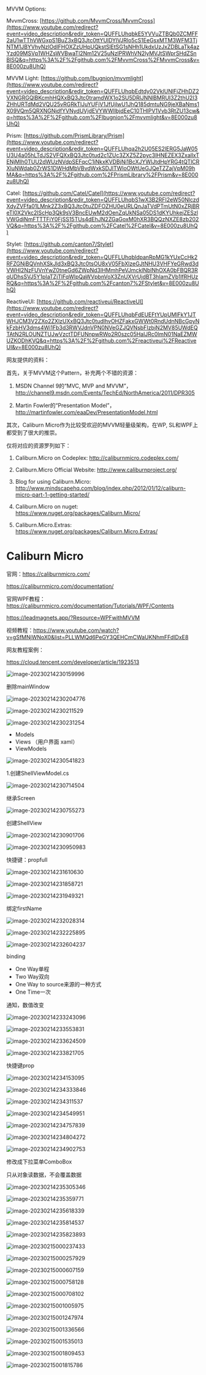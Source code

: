 MVVM Options: 

MvvmCross: [https://github.com/MvvmCross/MvvmCross](https://www.youtube.com/redirect?event=video_description&redir_token=QUFFLUhqbkE5YVVuZTBQb0ZCMFF2aU1wTThVWGxpS1BuZ3xBQ3Jtc0ttYUlDYlVJRlo5cS1EeGsxMTM3WFM3TjNTM1JBYVhyNzlOdlFHOXZzUHpUQkstSlEtSG1sNHh1UkdxUzJxZDBLaTk4azYzd09MSVp1WHZsWVBwaTl2Nm12V25uNzlPRWhVN2lyMVJtSWprSHdZSnBlSQ&q=https%3A%2F%2Fgithub.com%2FMvvmCross%2FMvvmCross&v=8E000zu8UhQ) 

MVVM Light: [https://github.com/lbugnion/mvvmlight](https://www.youtube.com/redirect?event=video_description&redir_token=QUFFLUhqbEdtdy02VklUNlFjZHhDZ2VXNGRGQlBKcmhHQXxBQ3Jtc0tramdWX1o2SU5DRlJNNlBMRUI3Z2thU2I3ZHhURTdMd2VQU25vRGRkTlJuYUFjV1JfUjlwU1JhQ185dmtuNG9jeXBaNms1X09VQm5QRXNGNjdfYVNydUVjdEVYWWllbjdEeC10THlPV1Vvb3RtZU13cw&q=https%3A%2F%2Fgithub.com%2Flbugnion%2Fmvvmlight&v=8E000zu8UhQ) 

Prism: [https://github.com/PrismLibrary/Prism](https://www.youtube.com/redirect?event=video_description&redir_token=QUFFLUhqa2h2U05ES2lERG5JaW05U3U4a05hLTdJS2VFQXxBQ3Jtc0tud2c1ZUc3ZXZ5Z2pyc3lHNEZEX3ZxallxTENjMlh0TUU2dWUzNVdpSEFqcC1iNkxKVDBjNi1BcXJYWlJtdHpYRG4tQTlCRXluNWdab0ZrWS1DWHdMbVBvdWxkSDJlTWloOWtUeGJQeTZZajVpM09hMA&q=https%3A%2F%2Fgithub.com%2FPrismLibrary%2FPrism&v=8E000zu8UhQ) 

Catel: [https://github.com/Catel/Catel](https://www.youtube.com/redirect?event=video_description&redir_token=QUFFLUhqbS1wX3B2RFI2eW50NlczdXdyZVFfa01LMnk2Z3xBQ3Jtc0tuZDFOZHU0eURLQnJaTVdPTmUtN0xZRjBReTI0X2Vkc2lScHp3Qk9sV3BncEUwM2dOenZqUkNSa05DS1dKYUhkejZESzlVWGdiNmFTTTFiY0FjSS15TUs4dEhJN2ZGaGoxM0hXR3BQQzNXZE8zb202VQ&q=https%3A%2F%2Fgithub.com%2FCatel%2FCatel&v=8E000zu8UhQ) 

Stylet: [https://github.com/canton7/Stylet](https://www.youtube.com/redirect?event=video_description&redir_token=QUFFLUhqbldpanRpMG1kYUxCcHk2RFZGNjBQVnhXSkJld3xBQ3Jtc0tsOU8xV05FbXlzeGJtNHU3VHFYeGRwd3dVWHI2NzFUVnYwZ0tneGd6ZWpNd3lHMmhPeVJmcklNblNhOXA0bFBQR3RqUDhsSVJ5Y1pIaTZjTlFqWlpQaWVpbnVoX3ZnUXVrUjdBT3hIamZVb1lfRHUzRQ&q=https%3A%2F%2Fgithub.com%2Fcanton7%2FStylet&v=8E000zu8UhQ) 

ReactiveUI: [https://github.com/reactiveui/ReactiveUI](https://www.youtube.com/redirect?event=video_description&redir_token=QUFFLUhqbFdEUEFtYUpUMlFkY1JTWHJCM3V2ZXo2ZXlzUXxBQ3Jtc0tudlhvOHZFakxGWWt0RndUdnNBcGpyNkFzbHV3dms4Wi1Fb3d3RWVJdnVPN0NVeGZJQVNsbFIzbjN2MV85UWdEQTAtN2RLOUNZTUJwVzctTDFUNnpwRWo2R0szc05HalJRc0lmN01NaEZMWUZKODhKVQ&q=https%3A%2F%2Fgithub.com%2Freactiveui%2FReactiveUI&v=8E000zu8UhQ)



网友提供的资料：

首先，关于MVVM这个Pattern，补充两个不错的资源：

1. MSDN Channel 9的“MVC, MVP and MVVM”， http://channel9.msdn.com/Events/TechEd/NorthAmerica/2011/DPR305

2. Martin Fowler的“Presentation Model”，http://martinfowler.com/eaaDev/PresentationModel.html


其次，Caliburn Micro作为比较受欢迎的MVVM轻量级架构，在WP, SL和WPF上都受到了很大的推崇。

仅将对应的资源罗列如下：

1. Caliburn.Micro on Codeplex: http://caliburnmicro.codeplex.com/

2. Caliburn.Micro Official Website: http://www.caliburnproject.org/

3. Blog for using Caliburn.Micro: http://www.mindscapehq.com/blog/index.php/2012/01/12/caliburn-micro-part-1-getting-started/

4. Caliburn.Micro on nuget: https://www.nuget.org/packages/Caliburn.Micro/

5. Caliburn.Micro.Extras: https://www.nuget.org/packages/Caliburn.Micro.Extras/

# Caliburn Micro

官网：https://caliburnmicro.com/

https://caliburnmicro.com/documentation/

官网WPF教程：https://caliburnmicro.com/documentation/Tutorials/WPF/Contents


https://leadmagnets.app/?Resource=WPFwithMVVM

视频教程：https://www.youtube.com/watch?v=gSfMNjWNoX0&list=PLLWMQd6PeGY3QEHCmCWaUKNhmFFdIDxE8



网友教程案例：

https://cloud.tencent.com/developer/article/1923513

![image-20230214230159996](MVVM%E6%95%99%E7%A8%8B.assets/image-20230214230159996.png)

删除mainWindow

![image-20230214230204776](MVVM%E6%95%99%E7%A8%8B.assets/image-20230214230204776.png)

![image-20230214230211529](MVVM%E6%95%99%E7%A8%8B.assets/image-20230214230211529.png)

![image-20230214230231254](MVVM%E6%95%99%E7%A8%8B.assets/image-20230214230231254.png)

- Models
- Views （用户界面 xaml）
- ViewModels

![image-20230214230541823](MVVM%E6%95%99%E7%A8%8B.assets/image-20230214230541823.png)

1.创建ShellViewModel.cs

![image-20230214230714504](MVVM%E6%95%99%E7%A8%8B.assets/image-20230214230714504.png)

继承Screen

![image-20230214230755273](MVVM%E6%95%99%E7%A8%8B.assets/image-20230214230755273.png)

创建ShellView

![image-20230214230901706](MVVM%E6%95%99%E7%A8%8B.assets/image-20230214230901706.png)

![image-20230214230950983](MVVM%E6%95%99%E7%A8%8B.assets/image-20230214230950983.png)



快捷键：propfull

![image-20230214231610630](MVVM%E6%95%99%E7%A8%8B.assets/image-20230214231610630.png)

![image-20230214231858721](MVVM%E6%95%99%E7%A8%8B.assets/image-20230214231858721.png)

![image-20230214231949321](MVVM%E6%95%99%E7%A8%8B.assets/image-20230214231949321.png)

绑定firstName

![image-20230214232028314](MVVM%E6%95%99%E7%A8%8B.assets/image-20230214232028314.png)

![image-20230214232225895](MVVM%E6%95%99%E7%A8%8B.assets/image-20230214232225895.png)

![image-20230214232604237](MVVM%E6%95%99%E7%A8%8B.assets/image-20230214232604237.png)

binding

- One Way单程
- Two Way双向
- One Way to source来源的一种方式
- One Time一次

通知，数值改变

![image-20230214233243096](MVVM%E6%95%99%E7%A8%8B.assets/image-20230214233243096.png)

![image-20230214233553831](MVVM%E6%95%99%E7%A8%8B.assets/image-20230214233553831.png)

![image-20230214233624509](MVVM%E6%95%99%E7%A8%8B.assets/image-20230214233624509.png)

![image-20230214233821705](MVVM%E6%95%99%E7%A8%8B.assets/image-20230214233821705.png)



快捷键prop

![image-20230214234153095](MVVM%E6%95%99%E7%A8%8B.assets/image-20230214234153095.png)

![image-20230214234333846](MVVM%E6%95%99%E7%A8%8B.assets/image-20230214234333846.png)

![image-20230214234311537](MVVM%E6%95%99%E7%A8%8B.assets/image-20230214234311537.png)



![image-20230214234549951](MVVM%E6%95%99%E7%A8%8B.assets/image-20230214234549951.png)

![image-20230214234757839](MVVM%E6%95%99%E7%A8%8B.assets/image-20230214234757839.png)

![image-20230214234804272](MVVM%E6%95%99%E7%A8%8B.assets/image-20230214234804272.png)

![image-20230214234902753](MVVM%E6%95%99%E7%A8%8B.assets/image-20230214234902753.png)

修改成下拉菜单ComboBox

只从对象读数据，不会覆盖数据

![image-20230214235305346](MVVM%E6%95%99%E7%A8%8B.assets/image-20230214235305346.png)

![image-20230214235359771](MVVM%E6%95%99%E7%A8%8B.assets/image-20230214235359771.png)

![image-20230214235618339](MVVM%E6%95%99%E7%A8%8B.assets/image-20230214235618339.png)



![image-20230214235814537](MVVM%E6%95%99%E7%A8%8B.assets/image-20230214235814537.png)

![image-20230214235823893](MVVM%E6%95%99%E7%A8%8B.assets/image-20230214235823893.png)

![image-20230215000237433](MVVM%E6%95%99%E7%A8%8B.assets/image-20230215000237433.png)

![image-20230215000257929](MVVM%E6%95%99%E7%A8%8B.assets/image-20230215000257929.png)

![image-20230215000607159](MVVM%E6%95%99%E7%A8%8B.assets/image-20230215000607159.png)

![image-20230215000758128](MVVM%E6%95%99%E7%A8%8B.assets/image-20230215000758128.png)

![image-20230215000708102](MVVM%E6%95%99%E7%A8%8B.assets/image-20230215000708102.png)



![image-20230215001005975](MVVM%E6%95%99%E7%A8%8B.assets/image-20230215001005975.png)

![image-20230215001247974](MVVM%E6%95%99%E7%A8%8B.assets/image-20230215001247974.png)

![image-20230215001336566](MVVM%E6%95%99%E7%A8%8B.assets/image-20230215001336566.png)



![image-20230215001535013](MVVM%E6%95%99%E7%A8%8B.assets/image-20230215001535013.png)



![image-20230215001809453](MVVM%E6%95%99%E7%A8%8B.assets/image-20230215001809453.png)

![image-20230215001815786](MVVM%E6%95%99%E7%A8%8B.assets/image-20230215001815786.png)